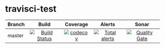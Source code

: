 # travisci-test


| Branch        | Build         | Coverage      | Alerts | Sonar  |
| ------------- |:-------------:|:-------------:|:------:|:------:|
| master        | [![Build Status](https://travis-ci.com/Dobarskyi/travisci-test.svg?branch=master)](https://travis-ci.com/Dobarskyi/travisci-test) | [![codecov](https://codecov.io/gh/Dobarskyi/travisci-test/branch/master/graph/badge.svg)](https://codecov.io/gh/Dobarskyi/travisci-test) | [![Total alerts](https://img.shields.io/lgtm/alerts/g/Dobarskyi/travisci-test.svg?logo=lgtm&logoWidth=18)](https://lgtm.com/projects/g/Dobarskyi/travisci-test/alerts/) | [![Quality Gate](https://sonarcloud.io/api/project_badges/measure?project=tavisci-test&metric=alert_status)](https://sonarcloud.io/api/project_badges/measure?project=tavisci-test) |
